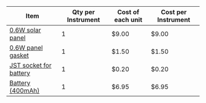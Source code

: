 |Item                         |Qty per Instrument|Cost of each unit|Cost per Instrument|
|-----------------------------|--------------------------|-----------------|---------------|
|[0.6W solar panel](https://voltaicsystems.com/0-6-watt-6-volt-solar-panel-etfe/)|1|$9.00|$9.00| 
|[0.6W panel gasket](https://voltaicsystems.com/gasket-0-6w/) |1|$1.50|$1.50|                                                                                                                      
|[JST socket for battery](https://www.digikey.com/en/products/detail/te-connectivity-amp-connectors/440055-2/2077946)|1|$0.20|$0.20|
|[Battery (400mAh)](https://www.mouser.com/ProductDetail/Adafruit/3898?qs=byeeYqUIh0NUfilp6w7tLA%3D%3D)|1|$6.95|$6.95|